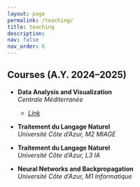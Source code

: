 ```yaml
---
layout: page
permalink: /teaching/
title: teaching
description:
nav: false
nav_order: 6
---
```


## Courses (A.Y. 2024–2025)

- **Data Analysis and Visualization**  
  *Centrale Méditerranée*
  - [_Link_](https://github.com/deborahdore/DataAnalysisAndVisualization)

- **Traitement du Langage Naturel**  
  *Université Côte d’Azur, M2 MIAGE*

- **Traitement du Langage Naturel**  
  *Université Côte d’Azur, L3 IA*

- **Neural Networks and Backpropagation**  
  *Université Côte d’Azur, M1 Informatique*

